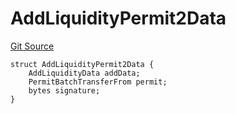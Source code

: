 # AddLiquidityPermit2Data
[Git Source](https://github.com/ArrakisFinance/arrakis-modular/blob/4485c572ded3a830c181fa38ceaac13efe8eb7f1/src/structs/SRouter.sol)


```solidity
struct AddLiquidityPermit2Data {
    AddLiquidityData addData;
    PermitBatchTransferFrom permit;
    bytes signature;
}
```

